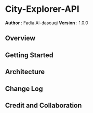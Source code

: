 # City-Explorer-API

**Author**  : Fadia Al-dasouqi
**Version** : 1.0.0

## Overview 

## Getting Started

## Architecture

## Change Log

## Credit and Collaboration 